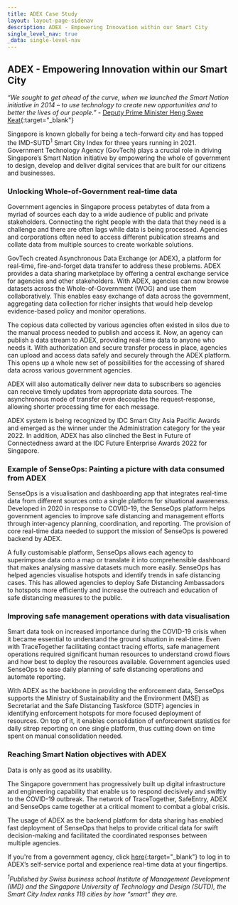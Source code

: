 ```yaml
---
title: ADEX Case Study
layout: layout-page-sidenav
description: ADEX - Empowering Innovation within our Smart City
single_level_nav: true
_data: single-level-nav
---
```


## ADEX - Empowering Innovation within our Smart City

_“We sought to get ahead of the curve, when we launched the Smart Nation initiative in 2014 – to use technology to create new opportunities and to better the lives of our people.”_ - [Deputy Prime Minister Heng Swee Keat](https://www.pmo.gov.sg/Newsroom/Smart-Nation){:target="_blank"}

Singapore is known globally for being a tech-forward city and has topped the IMD-SUTD<sup>1</sup> Smart City Index for three years running in 2021. Government Technology Agency (GovTech) plays a crucial role in driving Singapore’s Smart Nation initiative by empowering the whole of government to design, develop and deliver digital services that are built for our citizens and businesses.
<br>

### Unlocking Whole-of-Government real-time data

Government agencies in Singapore process petabytes of data from a myriad of sources each day to a wide audience of public and private stakeholders. Connecting the right people with the data that they need is a challenge and there are often lags while data is being processed. Agencies and corporations often need to access different publication streams and collate data from multiple sources to create workable solutions. 

GovTech created Asynchronous Data Exchange (or ADEX), a platform for real-time, fire-and-forget data transfer to address these problems. ADEX provides a data sharing marketplace by offering a central exchange service for agencies and other stakeholders. With ADEX, agencies can now browse datasets across the Whole-of-Government (WOG) and use them collaboratively. This enables easy exchange of data across the government, aggregating data collection for richer insights that would help develop evidence-based policy and monitor operations.

The copious data collected by various agencies often existed in silos due to the manual process needed to publish and access it. Now, an agency can publish a data stream to ADEX, providing real-time data to anyone who needs it. With authorization and secure transfer process in place, agencies can upload and access data safely and securely through the ADEX platform. This opens up a whole new set of possibilities for the accessing of shared data across various government agencies. 

ADEX will also automatically deliver new data to subscribers so agencies can receive timely updates from appropriate data sources. The asynchronous mode of transfer even decouples the request-response, allowing shorter processing time for each message.

ADEX system is being recognized by IDC Smart City Asia Pacific Awards and emerged as the winner under the Administration category for the year 2022. In addition, ADEX has also clinched the Best in Future of Connectedness award at the IDC Future Enterprise Awards 2022 for Singapore.  

### Example of SenseOps: Painting a picture with data consumed from ADEX

SenseOps is a visualisation and dashboarding app that integrates real-time data from different sources onto a single platform for situational awareness. Developed in 2020 in response to COVID-19, the SenseOps platform helps government agencies to improve safe distancing and management efforts through inter-agency planning, coordination, and reporting. The provision of core real-time data needed to support the mission of SenseOps is powered backend by ADEX.

A fully customisable platform, SenseOps allows each agency to superimpose data onto a map or translate it into comprehensible dashboard that makes analysing massive datasets much more easily. SenseOps has helped agencies visualise hotspots and identify trends in safe distancing cases. This has allowed agencies to deploy Safe Distancing Ambassadors to hotspots more efficiently and increase the outreach and education of safe distancing measures to the public.

### Improving safe management operations with data visualisation

Smart data took on increased importance during the COVID-19 crisis when it became essential to understand the ground situation in real-time. Even with TraceTogether facilitating contact tracing efforts, safe management operations required significant human resources to understand crowd flows and how best to deploy the resources available. Government agencies used SenseOps to ease daily planning of safe distancing operations and automate reporting.

With ADEX as the backbone in providing the enforcement data, SenseOps supports the Ministry of Sustainability and the Environment (MSE) as Secretariat and the Safe Distancing Taskforce (SDTF) agencies in identifying enforcement hotspots for more focused deployment of resources. On top of it, it enables consolidation of enforcement statistics for daily sitrep reporting on one single platform, thus cutting down on time spent on manual consolidation needed.

### Reaching Smart Nation objectives with ADEX

Data is only as good as its usability. 

The Singapore government has progressively built up digital infrastructure and engineering capability that enable us to respond decisively and swiftly to the COVID-19 outbreak. The network of TraceTogether, SafeEntry, ADEX and SenseOps came together at a critical moment to combat a global crisis. 

The usage of ADEX as the backend platform for data sharing has enabled fast deployment of SenseOps that helps to provide critical data for swift decision-making and facilitated the coordinated responses between multiple agencies. 

If you're from a government agency, click [here](https://www.adex.gov.sg){:target="_blank"} to log in to ADEX’s self-service portal and experience real-time data at your fingertips.


_<sup>1</sup>Published by Swiss business school Institute of Management Development (IMD) and the Singapore University of Technology and Design (SUTD), the Smart City Index ranks 118 cities by how “smart” they are._


